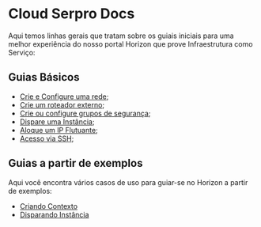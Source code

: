 # Cloud Serpro Docs

Aqui temos linhas gerais que tratam sobre os guiais iniciais para uma melhor experiência do nosso portal Horizon que prove Infraestrutura como Serviço:

## Guias Básicos

* [Crie e Configure uma rede](../guides/redes/redes.md);
* [Crie um roteador externo](../guides/redes/roteadores.md);
* [Crie ou configure grupos de segurança](../guides/redes/gruposDeSeguranca.md);
* [Dispare uma Instância](../guides/computacao/instancias.md);
* [Aloque um IP Flutuante](../guides/redes/ipsFlutuantes.md);
* [Acesso via SSH](../guides/inicial/acesso-via-ssh.md);

## Guias a partir de exemplos

Aqui você encontra vários casos de uso para guiar-se no Horizon a partir de exemplos:

* [Criando Contexto](../guides/inicial/criando-contexto.md)
* [Disparando Instância](../guides/inicial/disparando-instancia.md)

